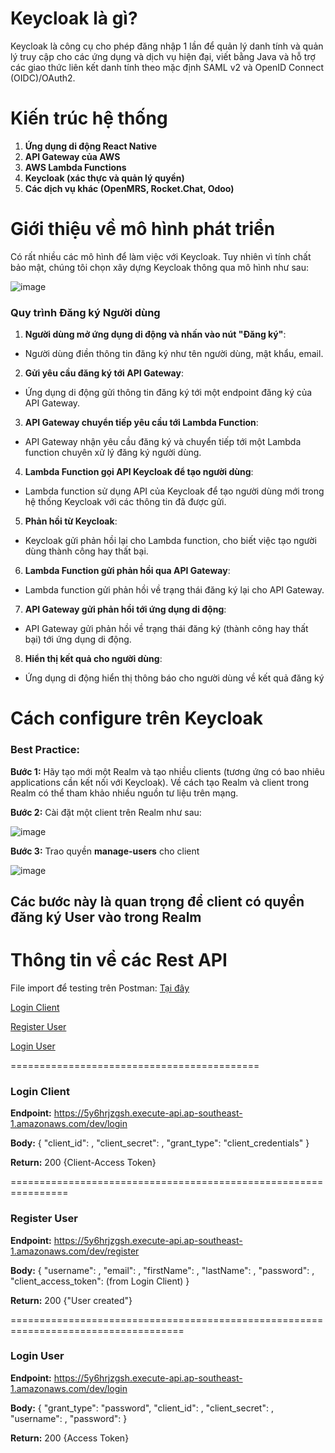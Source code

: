 <h1>Keycloak là gì?</h1>
Keycloak là công cụ cho phép đăng nhập 1 lần để quản lý danh tính và quản lý truy cập cho các ứng dụng và dịch vụ hiện đại, viết bằng Java và hỗ trợ các giao thức liên kết danh tính theo mặc định SAML v2 và OpenID Connect (OIDC)/OAuth2.

<h1>Kiến trúc hệ thống</h1>

1. **Ứng dụng di động React Native**
2. **API Gateway của AWS**
3. **AWS Lambda Functions**
4. **Keycloak (xác thực và quản lý quyền)**
5. **Các dịch vụ khác (OpenMRS, Rocket.Chat, Odoo)**

<h1>Giới thiệu về mô hình phát triển</h1>
Có rất nhiều các mô hình để làm việc với Keycloak. Tuy nhiên vì tính chất bảo mật, chúng tôi chọn xây dựng Keycloak thông qua mô hình như sau:

![image](https://github.com/user-attachments/assets/cff78c53-e858-46fe-aad8-fd29cb2d119d)

### Quy trình Đăng ký Người dùng 
1. **Người dùng mở ứng dụng di động và nhấn vào nút "Đăng ký"**: 
- Người dùng điền thông tin đăng ký như tên người dùng, mật khẩu, email. 
2. **Gửi yêu cầu đăng ký tới API Gateway**: 
- Ứng dụng di động gửi thông tin đăng ký tới một endpoint đăng ký của API Gateway. 
3. **API Gateway chuyển tiếp yêu cầu tới Lambda Function**: 
- API Gateway nhận yêu cầu đăng ký và chuyển tiếp tới một Lambda function chuyên xử lý đăng ký người dùng. 
4. **Lambda Function gọi API Keycloak để tạo người dùng**: 
- Lambda function sử dụng API của Keycloak để tạo người dùng mới trong hệ thống Keycloak với các thông tin đã được gửi. 
5. **Phản hồi từ Keycloak**: 
- Keycloak gửi phản hồi lại cho Lambda function, cho biết việc tạo người dùng thành công hay thất bại. 
6. **Lambda Function gửi phản hồi qua API Gateway**: 
- Lambda function gửi phản hồi về trạng thái đăng ký lại cho API Gateway. 
7. **API Gateway gửi phản hồi tới ứng dụng di động**: 
- API Gateway gửi phản hồi về trạng thái đăng ký (thành công hay thất bại) tới ứng dụng di động. 
8. **Hiển thị kết quả cho người dùng**: 
- Ứng dụng di động hiển thị thông báo cho người dùng về kết quả đăng ký

<h1>Cách configure trên Keycloak</h1>

### Best Practice: 

**Bước 1:** Hãy tạo mới một Realm và tạo nhiều clients (tương ứng có bao nhiêu applications cần kết nối với Keycloak).
Về cách tạo Realm và client trong Realm có thể tham khảo nhiều nguồn tư liệu trên mạng.

**Bước 2:** Cài đặt một client trên Realm như sau: 

![image](https://github.com/user-attachments/assets/ded0f502-5c3d-4df3-909a-c962d609d9fe)

**Bước 3:** Trao quyền **manage-users** cho client 

![image](https://github.com/user-attachments/assets/04a395c1-1ed9-47e1-a1c8-8807138899d8)

## Các bước này là quan trọng để client có quyền đăng ký User vào trong Realm

<h1>Thông tin về các Rest API</h1>

File import để testing trên Postman: [Tại đây](https://github.com/codeeMadness/Keycloak-Focus/blob/main/Keycloak-Demo.json)

[Login Client](#login-client)

[Register User](#register)

[Login User](#login-user)

===========================================
### <a name="login-client"></a>Login Client

**Endpoint:** https://5y6hrjzgsh.execute-api.ap-southeast-1.amazonaws.com/dev/login

**Body:** {
      	"client_id": <yourclientid>,
  	"client_secret": <yourclientsecret>,
  	"grant_type": "client_credentials"
}
 
**Return:** 200 {Client-Access Token}

================================================================
### <a name="register"></a>Register User

**Endpoint:** https://5y6hrjzgsh.execute-api.ap-southeast-1.amazonaws.com/dev/register

**Body:** {
  "username": <username>,
  "email": <email>,
  "firstName": <First Name>,
  "lastName": <Last Name>,
  "password": <password>,
  "client_access_token": <Client-Access Token> (from Login Client)
}
 
**Return:** 200 {"User created"}

====================================================================================
### <a name="login-user"></a>Login User

**Endpoint:** https://5y6hrjzgsh.execute-api.ap-southeast-1.amazonaws.com/dev/login

**Body:** {
       "grant_type": "password",
       "client_id": <yourclientid>,
       "client_secret": <yourclientsecret>,
       "username": <username>,
       "password": <password>
}

**Return:** 200 {Access Token}

